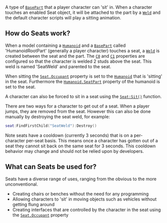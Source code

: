 A type of [`BasePart`](https://create.roblox.com/docs/reference/engine/classes/BasePart) that a player character can 'sit' in. When a
character touches an enabled Seat object, it will be attached to the part by a
[`Weld`](https://create.roblox.com/docs/reference/engine/classes/Weld) and the default character scripts will play a sitting animation.
## How do Seats work?

When a model containing a [`Humanoid`](https://create.roblox.com/docs/reference/engine/classes/Humanoid) and a [`BasePart`](https://create.roblox.com/docs/reference/engine/classes/BasePart) called
'HumanoidRootPart' (generally a player character) touches a seat, a
[`Weld`](https://create.roblox.com/docs/reference/engine/classes/Weld) is created between the seat and the part. The
[`C0`](https://create.roblox.com/docs/reference/engine/classes/JointInstance#C0) and [`C1`](https://create.roblox.com/docs/reference/engine/classes/JointInstance#C1) properties are
configured so that the character is welded 2 studs above the seat. This weld
is named 'SeatWeld' and parented to the seat.

When sitting the [`Seat.Occupant`](https://create.roblox.com/docs/reference/engine/classes/Seat#Occupant) property is set to the [`Humanoid`](https://create.roblox.com/docs/reference/engine/classes/Humanoid)
that is 'sitting' in the seat. Furthermore the [`Humanoid.SeatPart`](https://create.roblox.com/docs/reference/engine/classes/Humanoid#SeatPart)
property of the humanoid is set to the seat.

A character can also be forced to sit in a seat using the [`Seat:Sit()`](https://create.roblox.com/docs/reference/engine/classes/Seat#Sit)
function.

There are two ways for a character to get out of a seat. When a player jumps,
they are removed from the seat. However this can also be done manually by
destroying the seat weld, for example:
```lua
seat:FindFirstChild("SeatWeld"):Destroy()
```

Note seats have a cooldown (currently 3 seconds) that is on a per-character
per-seat basis. This means once a character has gotten out of a seat they
cannot sit back on the same seat for 3 seconds. This cooldown behavior may
change and should not be relied upon by developers.
## What can Seats be used for?

Seats have a diverse range of uses, ranging from the obvious to the more
unconventional.

- Creating chairs or benches without the need for any programming
- Allowing characters to 'sit' in moving objects such as vehicles without
getting flung around
- Creating interfaces that are controlled by the character in the seat using
the [`Seat.Occupant`](https://create.roblox.com/docs/reference/engine/classes/Seat#Occupant) property